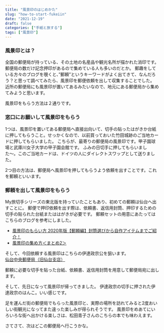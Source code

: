 ```yaml
---
title: "風景印のはじめかた"
slug: "how-to-start-fukeiin"
date: "2021-12-19"
draft: false
categories: ["手紙と旅する"]
tags: ["風景印"]
---
```



### 風景印とは？

全国の郵便局が持っている、その土地の名産品や観光名所が描かれた消印です。郵便局の数だけ記念押印があるので集めている人も多いのだとか。
郵趣をしている方々のブログを覗くと、”郵頼”というキーワードがよく出てきて、なんだろう？と思って調べてみたら、風景印を郵便依頼を出して収集することでした。
近所の郵便局にも風景印が置いてあるみたいなので、地元にある郵便局から集めてみようと思います。

風景印をもらう方法は２通りです。

### 窓口にお願いして風景印をもらう

1つは、風景印を置いてある郵便局へ直接出向いて、切手の貼ったはがきか台紙に押してもらうこと。せっかくなので、以前買っておいた竹田城跡のご当地カードに押してもらいました。
こちらが、最寄りの郵便局の風景印です。甲子園球場と武庫川女子大学の甲子園会館です。
ふみの日切手に押してもらいました〜。このご当地カードは、ドイツの人にダイレクトスワップとして送りました。



2つ目の方法は、郵便局へ風景印を押してもらうよう依頼を出すことです。これを郵頼といいます。

### 郵頼を出して風景印をもらう

My旅切手シリーズの東北版を持っていたこともあり、初めての郵頼は仙台へ出すことに。
郵便で押印依頼を出す際は、依頼書、返信用封筒、押印するための切手の貼られた台紙またははがきが必要です。
郵頼セットの用意にあたってはこちらのブログを参考にしました。

- [風景印のもらい方 2020年版【郵頼編】封筒選びから自作アイテムまでご紹介！](https://note.lilish.com/hobby/postmark_log/howto3)
- [風景印の集め方＜まとめ2＞](http://letterfromjp.blog.fc2.com/blog-entry-318.html)


そして、今回依頼する風景印はこちらの伊達政宗公を狙います。  
[仙台中央郵便局（旧仙台支店）](https://www.post.japanpost.jp/kitte_hagaki/stamp/fuke/detail.php?id=385)


郵頼に必要な切手を貼った台紙、依頼書、返信用封筒を用意して郵便局宛に出します。

そして、先日になって風景印が帰ってきました。
伊達政宗の切手に押された伊達政宗のはんこ。いい感じです。


足を運んだ街の郵便局でもらった風景印と、実際の場所を訪れてみると2度おいしい街観光になってまた違った楽しみが得られそうです。
風景印をめあてにいろいろな街へ出かける楽しさは、松田青子さんのこちらの本でも味わえます。

さてさて、次はどこの郵便局へ行こうかな。
